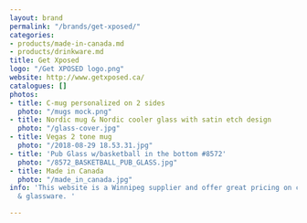 ```yaml
---
layout: brand
permalink: "/brands/get-xposed/"
categories:
- products/made-in-canada.md
- products/drinkware.md
title: Get Xposed
logo: "/Get XPOSED logo.png"
website: http://www.getxposed.ca/
catalogues: []
photos:
- title: C-mug personalized on 2 sides
  photo: "/mugs mock.png"
- title: Nordic mug & Nordic cooler glass with satin etch design
  photo: "/glass-cover.jpg"
- title: Vegas 2 tone mug
  photo: "/2018-08-29 18.53.31.jpg"
- title: 'Pub Glass w/basketball in the bottom #8572'
  photo: "/8572_BASKETBALL_PUB_GLASS.jpg"
- title: Made in Canada
  photo: "/made_in_canada.jpg"
info: 'This website is a Winnipeg supplier and offer great pricing on ceramic wear
  & glassware. '

---
```

